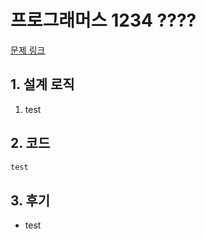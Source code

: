 # 프로그래머스 1234 ????

[문제 링크](https://programmers.co.kr/learn/courses/30/lessons/42577)

## 1. 설계 로직

1. test

## 2. 코드

```python
test
```

## 3. 후기

- test

